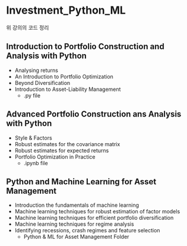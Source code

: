 # Investment_Python_ML
위 강의의 코드 정리

## Introduction to Portfolio Construction and Analysis with Python
* Analysing returns
* An Introduction to Portfolio Optimization
* Beyond Diversification
* Introduction to Asset-Liability Management
  - .py file

## Advanced Portfolio Construction ans Analysis with Python
* Style & Factors
* Robust estimates for the covariance matrix
* Robust estimates for expected returns
* Portfolio Optimization in Practice
  - .ipynb file

## Python and Machine Learning for Asset Management
* Introduction the fundamentals of machine learning
* Machine learning techniques for robust estimation of factor models
* Machine learning techniques for efficient portfolio diversification
* Machine learning techniques for regime analysis
* Identifying recessions, crash regimes and feature selection
  - Python & ML for Asset Management Folder
